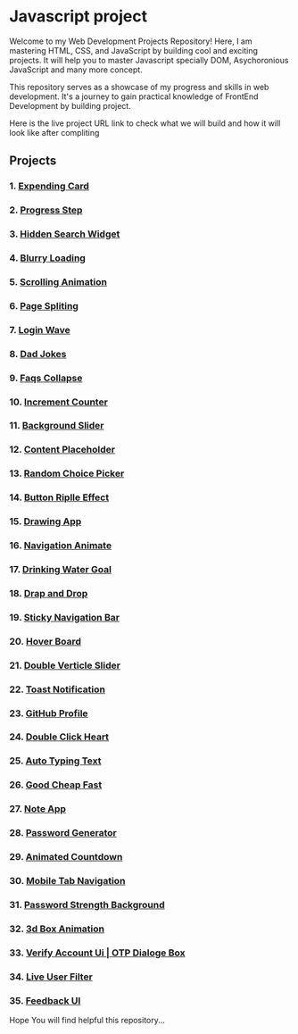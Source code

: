# Javascript project

Welcome to my Web Development Projects Repository! Here, I am mastering HTML, CSS, and JavaScript by building cool and exciting projects. It will help you to master Javascript specially DOM, Asychoronious JavaScript and many more concept.

This repository serves as a showcase of my progress and skills in web development. It's a journey to gain practical knowledge of FrontEnd Development by building project.

Here is the live project URL link to check what we will build and how it will look like after compliting

## Projects

### 1. [Expending Card](https://itz-mohit-014.github.io/javascriptProjects/50days50projects/01day_expandingCard)

### 2. [Progress Step](https://itz-mohit-014.github.io/javascriptProjects/50days50projects/02day_progressSteps)

### 3. [Hidden Search Widget](https://itz-mohit-014.github.io/javascriptProjects/50days50projects/04day_hiddenSearchWidget)

### 4. [Blurry Loading](https://itz-mohit-014.github.io/javascriptProjects/50days50projects/05day_blurryLoading)

### 5. [Scrolling Animation](https://itz-mohit-014.github.io/javascriptProjects/50days50projects/06day_scrollAnimation)

### 6. [Page Spliting](https://itz-mohit-014.github.io/javascriptProjects/50days50projects/07day_splitLandingPage)

### 7. [Login Wave](https://itz-mohit-014.github.io/javascriptProjects/50days50projects/08day_loginPageWave)

### 8. [Dad Jokes](https://itz-mohit-014.github.io/javascriptProjects/50days50projects/09day_dadJokes)

### 9. [Faqs Collapse](https://itz-mohit-014.github.io/javascriptProjects/50days50projects/10day_faq-collapse)

### 10. [Increment Counter](https://itz-mohit-014.github.io/javascriptProjects/50days50projects/11day_increment-counter)

### 11. [Background Slider](https://itz-mohit-014.github.io/javascriptProjects/50days50projects/12day_backgroundSlider)

### 12. [Content Placeholder](https://itz-mohit-014.github.io/javascriptProjects/50days50projects/13day_contentPlaceholder)

### 13. [Random Choice Picker](https://itz-mohit-014.github.io/javascriptProjects/50days50projects/14day_randomChoicePicker)

### 14. [Button Riplle Effect](https://itz-mohit-014.github.io/javascriptProjects/50days50projects/15day_buttonRippleEffect)

### 15. [Drawing App](https://itz-mohit-014.github.io/javascriptProjects/50days50projects/16day_drawingApp)

### 16. [Navigation Animate](https://itz-mohit-014.github.io/javascriptProjects/50days50projects/17day_animatedNavigation)

### 17. [Drinking Water Goal](https://itz-mohit-014.github.io/javascriptProjects/50days50projects/18day_drinkWaterGoal)

### 18. [Drap and Drop](https://itz-mohit-014.github.io/javascriptProjects/50days50projects/19day_dragAndDrop)

### 19. [Sticky Navigation Bar](https://itz-mohit-014.github.io/javascriptProjects/50days50projects/20day_stickyNavBar)

### 20. [Hover Board](https://itz-mohit-014.github.io/javascriptProjects/50days50projects/21day_hoverBoard)

### 21. [Double Verticle Slider](https://itz-mohit-014.github.io/javascriptProjects/50days50projects/22day_doubleVerticleSlider)

### 22. [Toast Notification](https://itz-mohit-014.github.io/javascriptProjects/50days50projects/23day_toastNotification)

### 23. [GitHub Profile](https://itz-mohit-014.github.io/javascriptProjects/50days50projects/24day_githubProfiles)

### 24. [Double Click Heart](https://itz-mohit-014.github.io/javascriptProjects/50days50projects/25day_doubleClickHeart)

### 25. [Auto Typing Text](https://itz-mohit-014.github.io/javascriptProjects/50days50projects/26day_autoTypingText)

### 26. [Good Cheap Fast](https://itz-mohit-014.github.io/javascriptProjects/50days50projects/27day__goodCheapFast)

### 27. [Note App](https://itz-mohit-014.github.io/javascriptProjects/50days50projects/28day_notesApp)

### 28. [Password Generator](https://itz-mohit-014.github.io/javascriptProjects/50days50projects/29day_passwordGenerator)

### 29. [Animated Countdown](https://itz-mohit-014.github.io/javascriptProjects/50days50projects/30day_animatedCountdown)

### 30. [Mobile Tab Navigation](https://itz-mohit-014.github.io/javascriptProjects/50days50projects/day31_mobileTabNavigatio)

### 31. [Password Strength Background](https://itz-mohit-014.github.io/javascriptProjects/50days50projects/day32_passwordStrengthBackground)

### 32. [3d Box Animation](https://itz-mohit-014.github.io/javascriptProjects/50days50projects/day33_3dBoxesAnimmation)

### 33. [Verify Account Ui | OTP Dialoge Box](https://itz-mohit-014.github.io/javascriptProjects/50days50projects/day34_otpDialogeBox)

### 34. [Live User Filter](https://itz-mohit-014.github.io/javascriptProjects/50days50projects/day35_liveUserFilter)

### 35. [Feedback UI](https://itz-mohit-014.github.io/javascriptProjects/50days50projects/day36_feedbackUiDesign)

Hope You will find helpful this repository...
